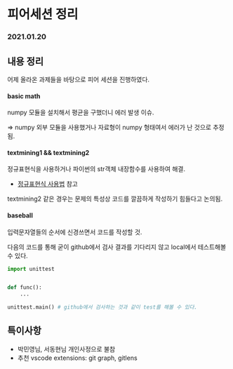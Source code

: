 # 피어세션 정리

### 2021.01.20

## 내용 정리

어제 올라온 과제들을 바탕으로 피어 세션을 진행하였다.

#### basic math

numpy 모듈을 설치해서 평균을 구했더니 에러 발생 이슈.

=> numpy 외부 모듈을 사용했거나 자료형이 numpy 형태여서 에러가 난 것으로 추정됨.

#### textmining1 && textmining2

정규표현식을 사용하거나 파이썬의 str객체 내장함수를 사용하여 해결.

- [정규표현식 사용법](https://wikidocs.net/4308) 참고

textmining2 같은 경우는 문제의 특성상 코드를 깔끔하게 작성하기 힘들다고 논의됨.

#### baseball

입력문자열들의 순서에 신경쓰면서 코드를 작성할 것.

다음의 코드를 통해 굳이 github에서 검사 결과를 기다리지 않고 local에서 테스트해볼 수 있다.

```python
import unittest


def func():
    ...
    
unittest.main() # github에서 검사하는 것과 같이 test를 해볼 수 있다.
```

## 특이사항

- 박민영님, 서동현님 개인사정으로 불참
- 추천 vscode extensions: git graph, gitlens